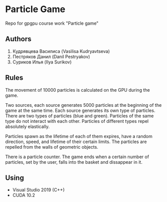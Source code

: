 # Particle Game
Repo for gpgpu course work "Particle game"

## Authors
1. Кудрявцева Василиса (Vasilisa Kudryavtseva)
2. Пестряков Данил (Danil Pestryakov)
3. Суриков Илья (Ilya Surikov)

## Rules

The movement of 10000 particles is calculated on the GPU during the game.

Two sources, each source generates 5000 particles at the beginning of the game at the same time.
Each source generates its own type of particles.
There are two types of particles (blue and green).
Particles of the same type do not interact with each other.
Particles of different types repel absolutely elastically.

Particles spawn as the lifetime of each of them expires, have a random direction, speed, and lifetime of their certain limits.
The particles are repelled from the walls of geometric objects.

There is a particle counter. The game ends when a certain number of particles, set by the user, falls into the basket and dissappear in it.

## Using
* Visual Studio 2019 (C++)
* CUDA 10.2

